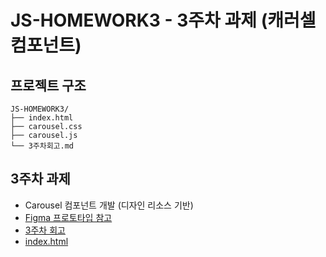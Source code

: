 # JS-HOMEWORK3 - 3주차 과제 (캐러셀 컴포넌트)

## 프로젝트 구조
```
JS-HOMEWORK3/
├── index.html
├── carousel.css
├── carousel.js
└── 3주차회고.md
```

## 3주차 과제
- Carousel 컴포넌트 개발 (디자인 리소스 기반)
- [Figma 프로토타입 참고](https://www.figma.com/proto/A2q6zIV04aFiqQxNXhBSjF/%EC%BA%90%EB%9F%AC%EC%85%80-Carousel--%EC%BB%B4%ED%8F%AC%EB%84%8C%ED%8A%B8?node-id=4-227&t=iCO1NgunCKTZeNOV-1&scaling=min-zoom&content-scaling=fixed&page-id=4%3A226&starting-point-node-id=4%3A227)
- [3주차 회고](./3주차회고.md) 
- [index.html](https://github.com/Stylechoi/JS-HOMEWORK3/blob/main/index.html)

